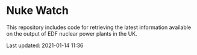 # Nuke Watch

This repository includes code for retrieving the latest information available on the output of EDF nuclear power plants in the UK.

Last updated: 2021-01-14 11:36